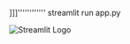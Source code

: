 ]]]''''''''''''
streamlit run app.py   

  
 ![Streamlit Logo](https://streamlit.io/images/brand/streamlit-logo-primary-colormark-darktext.png)

